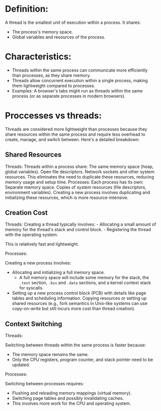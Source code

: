 # Definition:
A thread is the smallest unit of execution within a process. It shares:
- The process's memory space.
- Global variables and resources of the process.

# Characteristics:
- Threads within the same process can communicate more efficiently than processes, as they share memory.
- Threads allow concurrent execution within a single process, making them lightweight compared to processes.
- Examples: A browser's tabs might run as threads within the same process (or as separate processes in modern browsers).

# Proccesses vs threads:

Threads are considered more lightweight than processes because they share resources within the same process and require less overhead to create, manage, and switch between. Here's a detailed breakdown:

## Shared Resources

Threads:
    Threads within a process share:
	The same memory space (heap, global variables).
	Open file descriptors.
	Network sockets and other system resources.
    This eliminates the need to duplicate these resources, reducing memory usage and setup time.
Processes:
    Each process has its own:
	Separate memory space.
	Copies of system resources (file descriptors, environment variables).
    Creating a new process involves duplicating and initializing these resources, which is more resource-intensive.

## Creation Cost

Threads:
Creating a thread typically involves:
    - Allocating a small amount of memory for the thread's stack and control block.
    - Registering the thread with the operating system.

This is relatively fast and lightweight.

Processes:

Creating a new process involves:
- Allocating and initializing a full memory space.
    * A full memory space will include some memory for the stack, the `.text` section, `.bss` and `.data` sections, and a kernel context stack for syscalls.
- Setting up a new process control block (PCB) with details like page tables and scheduling information.
Copying resources or setting up shared resources (e.g., fork semantics in Unix-like systems can use copy-on-write but still incurs more cost than thread creation).


## Context Switching

Threads:

Switching between threads within the same process is faster because:
- The memory space remains the same.
- Only the CPU registers, program counter, and stack pointer need to be updated.

Processes:

Switching between processes requires:
- Flushing and reloading memory mappings (virtual memory).
- Switching page tables and possibly invalidating caches.
- This involves more work for the CPU and operating system.
